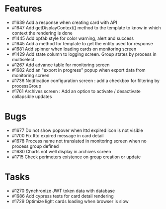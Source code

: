 

# Features

* #1639 Add a response when creating card with API 
* #1647 Add getDisplayContext() method to the template to know in which context the rendering is done
* #1445 Add opfab style for color warning, alert and success
* #1645 Add a method for template to get the entity used for response
* #1681 Add spinner when loading cards on monitoring screen
* #1429 Add state column to logging screen. Group states by process in multiselect.
* #1267 Add advance table for monitoring screen
* #1682 Add an "export in progress" popup when export data from monitoring screen
* #1736 Notification configuration screen : add a checkbox for filtering by processGroup
* #1761 Archives screen : Add an option to activate / desactivate collapsible updates

# Bugs

* #1677 Do not show popover when lttd expired icon is not visible
* #1700 Fix lttd expired message in card detail
* #1678 Process name not translated in monitoring screen when no process group defined
* #1680 Charts not well display in archives screen
* #1715 Check perimeters existence on group creation or update

# Tasks

* #1270 Synchronize JWT token data with database
* #1686 Add cypress tests for card detail rendering
* #1729 Optimize light cards loading when browser is slow



